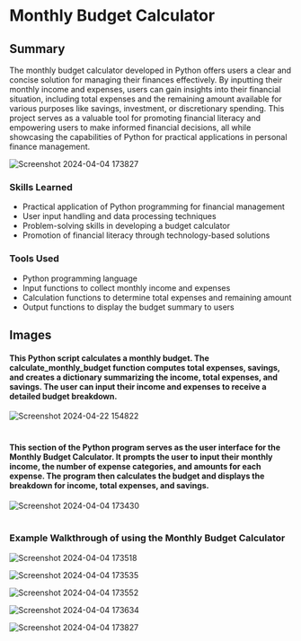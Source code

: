 # Monthly Budget Calculator

## Summary
The monthly budget calculator developed in Python offers users a clear and concise solution for managing their finances effectively. By inputting their monthly income and expenses, users can gain insights into their financial situation, including total expenses and the remaining amount available for various purposes like savings, investment, or discretionary spending. This project serves as a valuable tool for promoting financial literacy and empowering users to make informed financial decisions, all while showcasing the capabilities of Python for practical applications in personal finance management.

![Screenshot 2024-04-04 173827](https://github.com/sarch25/Monthly-Budget-Calculator/assets/130470960/5f9d8bcc-989a-4320-8759-f9a90e093287)

### Skills Learned

- Practical application of Python programming for financial management
- User input handling and data processing techniques
- Problem-solving skills in developing a budget calculator
- Promotion of financial literacy through technology-based solutions
### Tools Used

- Python programming language
- Input functions to collect monthly income and expenses
- Calculation functions to determine total expenses and remaining amount
- Output functions to display the budget summary to users
## Images

#### This Python script calculates a monthly budget. The calculate_monthly_budget function computes total expenses, savings, and creates a dictionary summarizing the income, total expenses, and savings. The user can input their income and expenses to receive a detailed budget breakdown.

![Screenshot 2024-04-22 154822](https://github.com/sarch25/Monthly-Budget-Calculator/assets/130470960/4a811ccb-6b5c-4458-83bc-74952184ff26)
#
#### This section of the Python program serves as the user interface for the Monthly Budget Calculator. It prompts the user to input their monthly income, the number of expense categories, and amounts for each expense. The program then calculates the budget and displays the breakdown for income, total expenses, and savings.

![Screenshot 2024-04-04 173430](https://github.com/sarch25/Monthly-Budget-Calculator/assets/130470960/95da48e6-936c-44f3-9db5-e0bd0d894afd)
#

### Example Walkthrough of using the  Monthly Budget Calculator

![Screenshot 2024-04-04 173518](https://github.com/sarch25/Monthly-Budget-Calculator/assets/130470960/67cac23a-7a45-460b-8929-6d964f4ad69e)

![Screenshot 2024-04-04 173535](https://github.com/sarch25/Monthly-Budget-Calculator/assets/130470960/06aa13e6-eaec-408e-810e-7c6fdcf97053)

![Screenshot 2024-04-04 173552](https://github.com/sarch25/Monthly-Budget-Calculator/assets/130470960/8ba79118-6c4c-494f-86a5-859cd30670d1)

![Screenshot 2024-04-04 173634](https://github.com/sarch25/Monthly-Budget-Calculator/assets/130470960/d84a4813-a549-4135-8f01-3b06290d3643)

![Screenshot 2024-04-04 173827](https://github.com/sarch25/Monthly-Budget-Calculator/assets/130470960/5f9d8bcc-989a-4320-8759-f9a90e093287)
#
